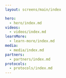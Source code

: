 ```yaml
---
layout: screens/main/index

hero:
  - hero/index.md
videos:
  - videos/index.md
learnMore:
  - learn-more/index.md
media:
  - media/index.md
partners:
  - partners/index.md
protocols:
  - protocols/index.md
---
```

